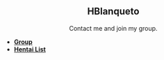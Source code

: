 
<h2 align="center">HBlanqueto</h2>
<p align="center">Contact me and join my group.</p>


- **[Group](https://www.facebook.com/groups/3401196263237743)**
- **[Hentai List](https://www.youtube.com/watch?v=WQRObrOqXho)**
